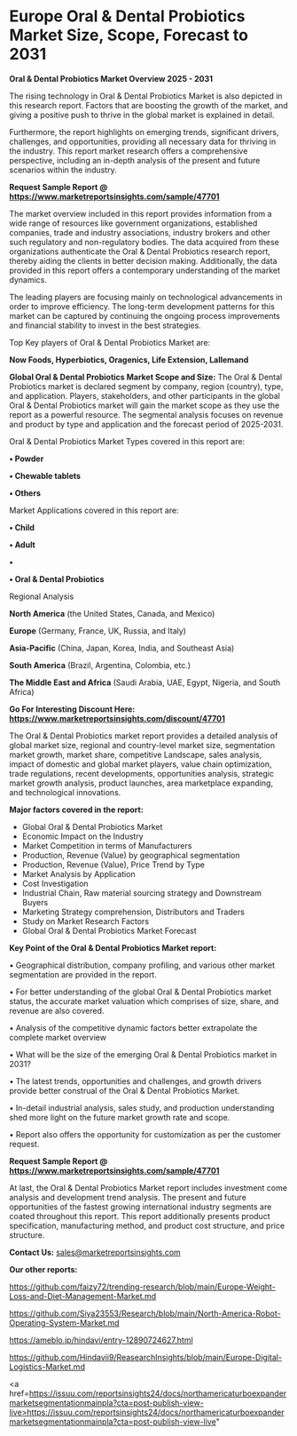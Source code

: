 # Europe Oral & Dental Probiotics Market Size, Scope, Forecast to 2031

<Strong> Oral & Dental Probiotics Market Overview 2025 - 2031</strong>

The rising technology in Oral & Dental Probiotics Market is also depicted in this research report. Factors that are boosting the growth of the market, and giving a positive push to thrive in the global market is explained in detail.

Furthermore, the report highlights on emerging trends, significant drivers, challenges, and opportunities, providing all necessary data for thriving in the industry. This report market research offers a comprehensive perspective, including an in-depth analysis of the present and future scenarios within the industry.

<strong>Request Sample Report @ <a href=https://www.marketreportsinsights.com/sample/47701>https://www.marketreportsinsights.com/sample/47701</a></strong>

The market overview included in this report provides information from a wide range of resources like government organizations, established companies, trade and industry associations, industry brokers and other such regulatory and non-regulatory bodies. The data acquired from these organizations authenticate the Oral & Dental Probiotics research report, thereby aiding the clients in better decision making. Additionally, the data provided in this report offers a contemporary understanding of the market dynamics.

The leading players are focusing mainly on technological advancements in order to improve efficiency. The long-term development patterns for this market can be captured by continuing the ongoing process improvements and financial stability to invest in the best strategies.

Top Key players of Oral & Dental Probiotics Market are:

<strong>Now Foods, Hyperbiotics, Oragenics, Life Extension, Lallemand</strong>

<strong><b>Global Oral & Dental Probiotics Market Scope and Size:</b></strong>
The Oral & Dental Probiotics market is declared segment by company, region (country), type, and application. Players, stakeholders, and other participants in the global Oral & Dental Probiotics market will gain the market scope as they use the report as a powerful resource. The segmental analysis focuses on revenue and product by type and application and the forecast period of 2025-2031.

Oral & Dental Probiotics Market Types covered in this report are:

<strong>•  Powder

•  Chewable tablets

•  Others</strong>

Market Applications covered in this report are:

<strong>•  Child

•  Adult

•  

•  Oral & Dental Probiotics</strong> 

Regional Analysis

<strong>North America</strong> (the United States, Canada, and Mexico)

<strong>Europe</strong> (Germany, France, UK, Russia, and Italy)

<strong>Asia-Pacific</strong> (China, Japan, Korea, India, and Southeast Asia)

<strong>South America</strong> (Brazil, Argentina, Colombia, etc.)

<strong>The Middle East and Africa</strong> (Saudi Arabia, UAE, Egypt, Nigeria, and South Africa)

<strong>Go For Interesting Discount Here: <a href=https://www.marketreportsinsights.com/discount/47701>https://www.marketreportsinsights.com/discount/47701</a></strong>

The Oral & Dental Probiotics market report provides a detailed analysis of global market size, regional and country-level market size, segmentation market growth, market share, competitive Landscape, sales analysis, impact of domestic and global market players, value chain optimization, trade regulations, recent developments, opportunities analysis, strategic market growth analysis, product launches, area marketplace expanding, and technological innovations.

<strong><b>Major factors covered in the report:</b></strong>
<ul>
  <li>Global Oral & Dental Probiotics Market </li>
  <li>Economic Impact on the Industry</li>
  <li>Market Competition in terms of Manufacturers</li>
  <li>Production, Revenue (Value) by geographical segmentation</li>
  <li>Production, Revenue (Value), Price Trend by Type</li>
  <li>Market Analysis by Application</li>
  <li>Cost Investigation</li>
  <li>Industrial Chain, Raw material sourcing strategy and Downstream Buyers</li>
  <li>Marketing Strategy comprehension, Distributors and Traders</li>
  <li>Study on Market Research Factors</li>
  <li>Global Oral & Dental Probiotics Market Forecast</li>
</ul>

<strong><b>Key Point of the Oral & Dental Probiotics Market report:</b></strong>

• Geographical distribution, company profiling, and various other market segmentation are provided in the report.

• For better understanding of the global Oral & Dental Probiotics market status, the accurate market valuation which comprises of size, share, and revenue are also covered.

• Analysis of the competitive dynamic factors better extrapolate the complete market overview

• What will be the size of the emerging Oral & Dental Probiotics market in 2031?

• The latest trends, opportunities and challenges, and growth drivers provide better construal of the Oral & Dental Probiotics Market.

• In-detail industrial analysis, sales study, and production understanding shed more light on the future market growth rate and scope.

• Report also offers the opportunity for customization as per the customer request.

<strong>Request Sample Report @ <a href=https://www.marketreportsinsights.com/sample/47701>https://www.marketreportsinsights.com/sample/47701</a></strong>

At last, the Oral & Dental Probiotics Market report includes investment come analysis and development trend analysis. The present and future opportunities of the fastest growing international industry segments are coated throughout this report. This report additionally presents product specification, manufacturing method, and product cost structure, and price structure.

<strong>Contact Us:</strong>
sales@marketreportsinsights.com

<strong>Our other reports:</strong>

<a href=https://github.com/faizy72/trending-research/blob/main/Europe-Weight-Loss-and-Diet-Management-Market.md>https://github.com/faizy72/trending-research/blob/main/Europe-Weight-Loss-and-Diet-Management-Market.md</a>

<a href=https://github.com/Siya23553/Research/blob/main/North-America-Robot-Operating-System-Market.md>https://github.com/Siya23553/Research/blob/main/North-America-Robot-Operating-System-Market.md</a>

<a href=https://ameblo.jp/hindavi/entry-12890724627.html>https://ameblo.jp/hindavi/entry-12890724627.html</a>

<a href=https://github.com/Hindavii9/ReasearchInsights/blob/main/Europe-Digital-Logistics-Market.md>https://github.com/Hindavii9/ReasearchInsights/blob/main/Europe-Digital-Logistics-Market.md</a>

<a href=https://issuu.com/reportsinsights24/docs/northamericaturboexpandermarketsegmentationmainpla?cta=post-publish-view-live>https://issuu.com/reportsinsights24/docs/northamericaturboexpandermarketsegmentationmainpla?cta=post-publish-view-live</a>"
